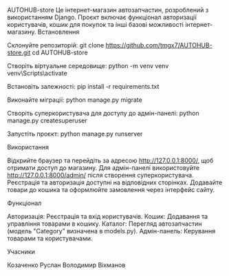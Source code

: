 AUTOHUB-store
Це інтернет-магазин автозапчастин, розроблений з використанням Django. Проєкт включає функціонал авторизації користувачів, кошик для покупок та інші базові можливості інтернет-магазину.
Встановлення

Склонуйте репозиторій:
git clone https://github.com/tmgx7/AUTOHUB-store.git
cd AUTOHUB-store


Створіть віртуальне середовище:
python -m venv venv
venv\Scripts\activate


Встановіть залежності:
pip install -r requirements.txt


Виконайте міграції:
python manage.py migrate


Створіть суперкористувача для доступу до адмін-панелі:
python manage.py createsuperuser


Запустіть проєкт:
python manage.py runserver



Використання

Відкрийте браузер та перейдіть за адресою http://127.0.0.1:8000/, щоб отримати доступ до магазину.
Для адмін-панелі використовуйте http://127.0.0.1:8000/admin/ після створення суперкористувача.
Реєстрація та авторизація доступні на відповідних сторінках.
Додавайте товари до кошика та оформлюйте замовлення через інтерфейс сайту.

Функціонал

Авторизація: Реєстрація та вхід користувачів.
Кошик: Додавання та управління товарами в кошику.
Каталог: Перегляд автозапчастин (модель "Category" визначена в models.py).
Адмін-панель: Керування товарами та користувачами.

Учасники

Козаченко Руслан
Володимир Віхманов

